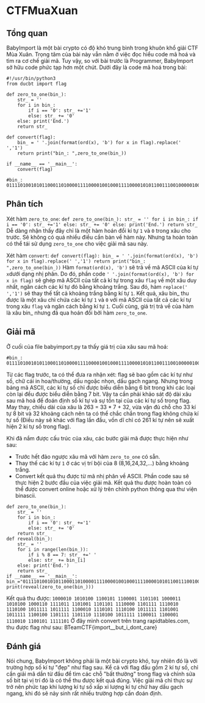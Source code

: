 # CTFMuaXuan
## Tổng quan
BabyImport là một bài crypto có độ khó trung bình trong khuôn khổ giải CTF Mùa Xuân. Trọng tâm của bài này vẫn nằm ở việc đọc hiểu code mã hoá và tìm ra cơ chế giải mã. Tuy vậy, so với bài trước là Programmer, BabyImport sở hữu code phức tạp hơn một chút. Dưới đây là code mã hoá trong bài:
```
#!/usr/bin/python3
from ducbt import flag

def zero_to_one(bin_):
	str_ = ''
	for i in bin_:
		if i == '0': str_ +='1'
		else: str_ += '0'
	else: print('End.')
	return str_

def convert(flag):
	bin_ = ' '.join(format(ord(x), 'b') for x in flag).replace(' ','1')
	return print("bin_: ",zero_to_one(bin_))

if __name__ == '__main__':
	convert(flag)

#bin_:  01111010010101100011010000111100001001000111100001010110011100100000100000101100001001000001111000100000000110100001011001000000010000000011101000010100000101100100000000101100010000000011011000100000001000100001011001000000001110000011110000011010001101000000010
```
## Phân tích 
Xét hàm `zero_to_one`:
    ```
    def zero_to_one(bin_):
	    str_ = ''
	    for i in bin_:
		    if i == '0': str_ +='1'
		    else: str_ += '0'
	    else: print('End.')
	    return str_
    ```
Dễ dàng nhận thấy đây chỉ là một hàm hoán đổi kí tự `1` và `0` trong xâu cho trước. Sẽ không có quá nhiều điều cần bàn về hàm này. Nhưng ta hoàn toàn có thể tái sử dụng `zero_to_one` cho việc giải mã sau này.

Xét hàm `convert`:
    ```
    def convert(flag):
	    bin_ = ' '.join(format(ord(x), 'b') for x in flag).replace(' ','1')
	    return print("bin_: ",zero_to_one(bin_))
    ```
Hàm `format(ord(x), 'b')` sẽ trả về mã ASCII của kí tự `x`dưới dạng nhị phân. Do đó, phần code `' '.join(format(ord(x), 'b') for x in flag)` sẽ ghép mã ASCII của tất cả kí tự trong xâu `flag` về một xâu duy nhất, ngăn cách các kí tự đó bằng khoảng trắng. Sau đó, hàm `replace(' ','1')` sẽ thay thế tất cả khoảng trắng bằng kí tự `1`. Kết quả, xâu bin_ thu được là một xâu chỉ chứa các kí tự `1` và `0` với mã ASCII của tất cả các kí tự trong xâu `flag` và ngăn cách bằng kí tự `1`. Cuối cùng, giá trị trả về của hàm là xâu bin_ nhưng đã qua hoán đổi bởi hàm `zero_to_one`.

## Giải mã
Ở cuối của file babyimport.py ta thấy giá trị của xâu sau mã hoá:
```
#bin_:  01111010010101100011010000111100001001000111100001010110011100100000100000101100001001000001111000100000000110100001011001000000010000000011101000010100000101100100000000101100010000000011011000100000001000100001011001000000001110000011110000011010001101000000010
```
Từ các flag trước, ta có thể đưa ra nhận xét: flag sẽ bao gồm các kí tự như số, chữ cái in hoa/thường, dấu ngoặc nhọn, dấu gạch ngang. Nhưng trong bảng mã ASCII, các kí tự số chỉ được biểu diễn bằng 6 bit trong khi các loại còn lại đều được biểu diễn bằng 7 bit. Vậy ta cần phải khảo sát độ dài xâu sau mã hoá để đoán định số kí tự và sự tồn tại của các kí tự số trong flag. May thay, chiều dài của xâu là 263 = 33 * 7 + 32, vừa vặn đủ chỗ cho 33 kí tự 8 bit và 32 khoảng cách nên ta có thể chắc chắn trong flag không chứa kí tự số (Điều này sẽ khác với flag lần đầu, vốn dĩ chỉ có 261 kí tự nên sẽ xuất hiện 2 kí tự số trong flag). 

Khi đã nắm được cấu trúc của xâu, các bước giải mã được thực hiện như sau:
- Trước hết đảo ngược xâu mã với hàm `zero_to_one` có sẵn.
- Thay thế các kí tự `1` ở các vị trí bội của 8 (8,16,24,32,...) bằng khoảng trắng.
- Convert kết quả thu được từ mã nhị phân về ASCII.
Phần code sau sẽ thực hiện 2 bước đầu của việc giải mã. Kết quả thu được hoàn toàn có thể được convert online hoặc xử lý trên chính python thông qua thư viện binascii.
```
def zero_to_one(bin_):
    str_ = ''
    for i in bin_:
	    if i == '0': str_ +='1'
	    else: str_ += '0'
    return str_
def reveal(bin_):
    str_ = ''
    for i in range(len(bin_)):
        if i % 8 == 7: str_ +=' '
        else: str_ += bin_[i]
    else: print('End.')
    return str_
if __name__ == '__main__':                 bin_="01111010010101100011010000111100001001000111100001010110011100100000100000101100001001000001111000100000000110100001011001000000010000000011101000010100000101100100000000101100010000000011011000100000001000100001011001000000001110000011110000011010001101000000010"
print(reveal(zero_to_one(bin_)))
```
Kết quả thu được: ```1000010 1010100 1100101 1100001 1101101 1000011 1010100 1000110 1111011 1101001 1101101 1110000 1101111 1110010 1110100 1011111 1011111 1100010 1110101 1110100 1011111 1101001 1011111 1100100 1101111 1101110 1110100 1011111 1100011 1100001 1110010 1100101 1111101```
Ở đây mình convert trên trang rapidtables.com, thu được flag như sau: BTeamCTF{import__but_i_dont_care}

## Đánh giá
Nói chung, BabyImport không phải là một bài crypto khó, tuy nhiên đó là với trường hợp số kí tự "đẹp" như flag sau. Kể cả với flag đầu gồm 2 kí tự số, chỉ cần giải mã dần từ đầu để tìm các chỗ "bất thường" trong flag và chỉnh sửa số bit tại vị trí đó là có thể thu được kết quả đúng. Việc giải mã chỉ thực sự trở nên phức tạp khi lượng kí tự số xấp xỉ lượng kí tự chữ hay dấu gạch ngang, khi đó sẽ nảy sinh rất nhiều trường hợp cần đoán định. 
